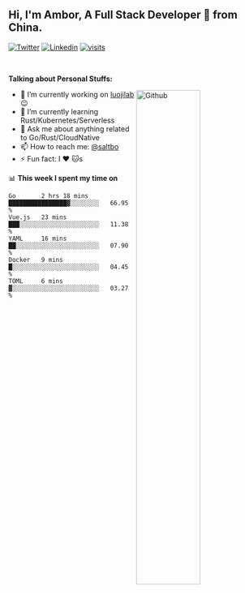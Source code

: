 ## Hi, I'm Ambor, A Full Stack Developer 🚀 from China.

[![Twitter](https://img.shields.io/badge/-saltbo-1ca0f1?style=flat&logo=twitter&logoColor=white)](https://twitter.com/rdsaltbo)
[![Linkedin](https://img.shields.io/badge/-saltbo-blue?style=flat&logo=Linkedin&logoColor=white)](https://www.linkedin.com/in/saltbo/)
[![visits](https://visitor.vercel.app/page/saltbo?color=light-green)](https://github.com/saltbo/)

&nbsp;  

**Talking about Personal Stuffs:**
<!-- Any image aligned to the right. Beware the width  -->
<img width="50%" align="right" alt="Github" src="https://raw.githubusercontent.com/saltbo/saltbo/master/images/git-header.svg" />

- 🔭 I’m currently working on [luojilab](https://github.com/luojilab) :wink:
- 🌱 I’m currently learning Rust/Kubernetes/Serverless
- 💬 Ask me about anything related to Go/Rust/CloudNative
- 📫 How to reach me: [@saltbo](https://twitter.com/rdsaltbo)
- ⚡ Fun fact: I :heart: :cat:s


📊 **This week I spent my time on**
<!--START_SECTION:waka-->
```text
Go       2 hrs 18 mins   ████████████████▓░░░░░░░░   66.95 % 
Vue.js   23 mins         ███░░░░░░░░░░░░░░░░░░░░░░   11.38 % 
YAML     16 mins         ██░░░░░░░░░░░░░░░░░░░░░░░   07.90 % 
Docker   9 mins          █░░░░░░░░░░░░░░░░░░░░░░░░   04.45 % 
TOML     6 mins          ▓░░░░░░░░░░░░░░░░░░░░░░░░   03.27 % 
```
<!--END_SECTION:waka-->
